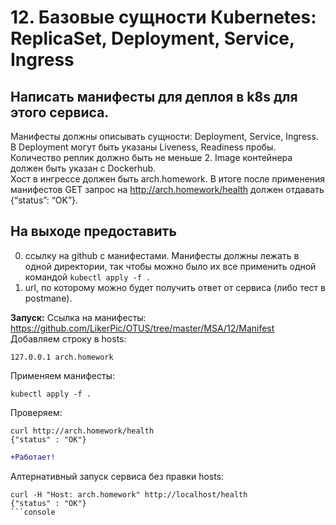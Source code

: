 # 12. Базовые сущности Кubernetes: ReplicaSet, Deployment, Service, Ingress

## Написать манифесты для деплоя в k8s для этого сервиса.

Манифесты должны описывать сущности: Deployment, Service, Ingress.<BR>
В Deployment могут быть указаны Liveness, Readiness пробы.<BR>
Количество реплик должно быть не меньше 2. Image контейнера должен быть указан с Dockerhub.<BR>
Хост в ингрессе должен быть arch.homework. В итоге после применения манифестов GET запрос на http://arch.homework/health должен отдавать {“status”: “OK”}.<BR>

## На выходе предоставить

0) ссылку на github c манифестами. Манифесты должны лежать в одной директории, так чтобы можно было их все применить одной командой `kubectl apply -f .`<BR>
1) url, по которому можно будет получить ответ от сервиса (либо тест в postmanе).<BR>


**Запуск:**
Ссылка на манифесты: https://github.com/LikerPic/OTUS/tree/master/MSA/12/Manifest
Добавляем строку в hosts: 
```console
127.0.0.1 arch.homework
```

Применяем манифесты:
```console
kubectl apply -f .
```

Проверяем:
```console
curl http://arch.homework/health
{"status" : "OK"}
```

```diff
+Работает!
```

Алтернативный запуск сервиса без правки hosts:
```console
curl -H "Host: arch.homework" http://localhost/health
{"status" : "OK"}
```console


